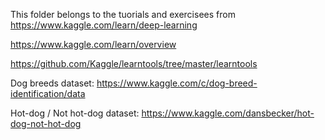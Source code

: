 This folder belongs to the tuorials and exercisees from https://www.kaggle.com/learn/deep-learning

https://www.kaggle.com/learn/overview

https://github.com/Kaggle/learntools/tree/master/learntools


Dog breeds dataset: https://www.kaggle.com/c/dog-breed-identification/data

Hot-dog / Not hot-dog dataset: https://www.kaggle.com/dansbecker/hot-dog-not-hot-dog
